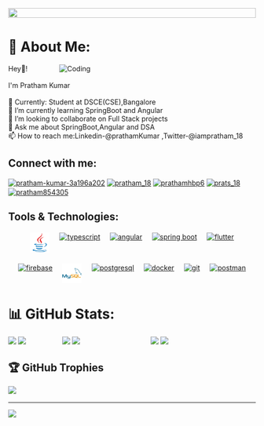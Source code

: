 <img src="https://i.imgur.com/dBaSKWF.gif" height="20" width="100%">

# 💫 About Me:
<img
  align="right"
  alt="Coding"
  width="400"
  src="https://user-images.githubusercontent.com/74038190/229223263-cf2e4b07-2615-4f87-9c38-e37600f8381a.gif"
/>
Hey👋!<br><br>I'm Pratham Kumar<br><br>🔭 Currently: Student at DSCE(CSE),Bangalore<br>🌱 I’m currently learning SpringBoot and Angular<br>👯 I’m looking to collaborate on Full Stack projects<br>💬 Ask me about SpringBoot,Angular and DSA<br>📫 How to reach me:Linkedin-@prathamKumar ,Twitter-@iampratham_18

## Connect with me:
<p align="left">
  <a href="https://linkedin.com/in/pratham-kumar-3a196a202" target="blank"><img align="center" src="https://raw.githubusercontent.com/rahuldkjain/github-profile-readme-generator/master/src/images/icons/Social/linked-in-alt.svg" alt="pratham-kumar-3a196a202" height="30" width="40" /></a>
<a href="https://www.leetcode.com/pratham_18" target="blank"><img align="center" src="https://raw.githubusercontent.com/rahuldkjain/github-profile-readme-generator/master/src/images/icons/Social/leet-code.svg" alt="pratham_18" height="30" width="40" /></a>
<a href="https://auth.geeksforgeeks.org/user/prathamhbp6" target="blank"><img align="center" src="https://raw.githubusercontent.com/rahuldkjain/github-profile-readme-generator/master/src/images/icons/Social/geeks-for-geeks.svg" alt="prathamhbp6" height="30" width="40" /></a>
<a href="https://www.codechef.com/users/prats_18" target="blank"><img align="center" src="https://i.pinimg.com/originals/c5/d9/fc/c5d9fc1e18bcf039f464c2ab6cfb3eb6.jpg" alt="prats_18" height="30" width="40"/></a>
<a href="https://www.hackerrank.com/pratham854305" target="blank"><img align="center" src="https://raw.githubusercontent.com/rahuldkjain/github-profile-readme-generator/master/src/images/icons/Social/hackerrank.svg" alt="pratham854305" height="30" width="40" /></a>
</p>

## Tools & Technologies:
<div style="display: flex; flex-wrap: wrap; justify-content: center; gap: 20px; margin-top: 20px;">
    <a href="https://www.java.com" target="_blank" rel="noreferrer">
        <img src="https://raw.githubusercontent.com/devicons/devicon/master/icons/java/java-original.svg" alt="java" width="40" height="40"/>
    </a>
    <a href="https://www.typescriptlang.org/" target="_blank" rel="noreferrer">
        <img src="https://www.svgrepo.com/show/374146/typescript-official.svg" alt="typescript" width="40" height="40"/>
    </a>
    <a href="https://angular.io/" target="_blank" rel="noreferrer">
        <img src="https://www.svgrepo.com/show/452156/angular.svg" alt="angular" width="40" height="40"/>
    </a>
    <a href="https://spring.io/projects/spring-boot" target="_blank" rel="noreferrer">
        <img src="https://www.svgrepo.com/show/354380/spring-icon.svg" alt="spring boot" width="40" height="40"/>
    </a>
    <a href="https://flutter.dev" target="_blank" rel="noreferrer">
        <img src="https://www.vectorlogo.zone/logos/flutterio/flutterio-icon.svg" alt="flutter" width="40" height="40"/>
    </a>
    <a href="https://firebase.google.com/" target="_blank" rel="noreferrer">
        <img src="https://www.vectorlogo.zone/logos/firebase/firebase-icon.svg" alt="firebase" width="40" height="40"/>
    </a>
    <a href="https://www.mysql.com/" target="_blank" rel="noreferrer">
        <img src="https://raw.githubusercontent.com/devicons/devicon/master/icons/mysql/mysql-original-wordmark.svg" alt="mysql" width="40" height="40"/>
    </a>
    <a href="https://www.postgresql.org/" target="_blank" rel="noreferrer">
        <img src="https://www.vectorlogo.zone/logos/postgresql/postgresql-icon.svg" alt="postgresql" width="40" height="40"/>
    </a>
    <a href="https://www.docker.com/" target="_blank" rel="noreferrer">
        <img src="https://www.svgrepo.com/show/349342/docker.svg" alt="docker" width="40" height="40"/>
    </a>
    <a href="https://git-scm.com/" target="_blank" rel="noreferrer">
        <img src="https://www.vectorlogo.zone/logos/git-scm/git-scm-icon.svg" alt="git" width="40" height="40"/>
    </a>
    <a href="https://postman.com" target="_blank" rel="noreferrer">
        <img src="https://www.vectorlogo.zone/logos/getpostman/getpostman-icon.svg" alt="postman" width="40" height="40"/>
    </a>
</div>


# 📊 GitHub Stats:
![](http://github-profile-summary-cards.vercel.app/api/cards/profile-details?username=Prathamkumar18&theme=radical&hide_border=false)
![](https://github-readme-stats.vercel.app/api/top-langs/?username=Prathamkumar18&theme=radical&hide_border=true&include_all_commits=true&count_private=false&layout=compact)&emsp;&emsp;&emsp;&emsp;&emsp;
![](http://github-profile-summary-cards.vercel.app/api/cards/stats?username=Prathamkumar18&theme=radical)
![](https://github-readme-streak-stats.herokuapp.com/?user=Prathamkumar18&theme=radical&hide_border=true)&emsp;&emsp;&emsp;&emsp;&emsp;&emsp;&emsp;&emsp;&emsp;&emsp;
![](http://github-profile-summary-cards.vercel.app/api/cards/repos-per-language?username=Prathamkumar18&theme=radical)
![](http://github-profile-summary-cards.vercel.app/api/cards/most-commit-language?username=Prathamkumar18&theme=radical)

## 🏆 GitHub Trophies
![](https://github-profile-trophy.vercel.app/?username=Prathamkumar18&theme=radical&no-frame=true&no-bg=false&margin-w=4)

---
[![](https://visitcount.itsvg.in/api?id=Prathamkumar18&icon=2&color=6)](https://visitcount.itsvg.in)

<!-- Proudly created with GPRM ( https://gprm.itsvg.in ) -->
